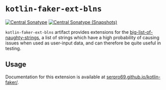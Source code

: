 # `kotlin-faker-ext-blns`

[![Central Sonatype](https://img.shields.io/maven-central/v/io.github.serpro69/kotlin-faker-ext-blns?style=for-the-badge&logo=apachemaven&label=release-version&color=blue)](https://central.sonatype.com/artifact/io.github.serpro69/kotlin-faker-ext-blns)
[![Central Sonatype (Snapshots)](https://img.shields.io/maven-metadata/v?metadataUrl=https%3A%2F%2Fcentral.sonatype.com%2Frepository%2Fmaven-snapshots%2Fio%2Fgithub%2Fserpro69%2Fkotlin-faker-ext-blns%2Fmaven-metadata.xml&strategy=highestVersion&style=for-the-badge&logo=apachemaven&label=snapshot-version&color=yellow)](https://central.sonatype.com/service/rest/repository/browse/maven-snapshots/io/github/serpro69/kotlin-faker/)

`kotlin-faker-ext-blns` artifact provides extensions for the [big-list-of-naughty-strings](https://github.com/minimaxir/big-list-of-naughty-strings), a list of strings which have a high probability of causing issues when used as user-input data, and can therefore be quite useful in testing.

## Usage

Documentation for this extension is available at [serpro69.github.io/kotlin-faker/](https://serpro69.github.io/kotlin-faker/dev/extensions/blns-extension).
